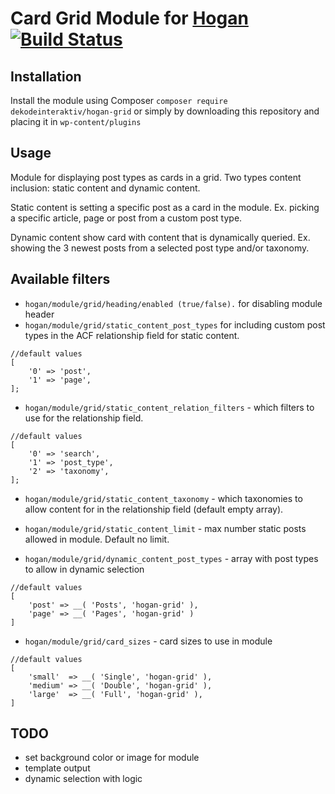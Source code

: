 # Card Grid Module for [Hogan](https://github.com/dekodeinteraktiv/hogan-core) [![Build Status](https://travis-ci.org/DekodeInteraktiv/hogan-grid.svg?branch=master)](https://travis-ci.org/DekodeInteraktiv/hogan-grid)

## Installation
Install the module using Composer `composer require dekodeinteraktiv/hogan-grid` or simply by downloading this repository and placing it in `wp-content/plugins`

## Usage
Module for displaying post types as cards in a grid.
Two types content inclusion: static content and dynamic content.

Static content is setting a specific post as a card in the module. Ex. picking a specific article, page or post from a custom post type.

Dynamic content show card with content that is dynamically queried. Ex. showing the 3 newest posts from a selected post type and/or taxonomy.

## Available filters
- `hogan/module/grid/heading/enabled (true/false).` for disabling module header
- `hogan/module/grid/static_content_post_types` for including custom post types in the ACF relationship field for static content.
```
//default values
[
	'0' => 'post',
	'1' => 'page',
];

```
- `hogan/module/grid/static_content_relation_filters` - which filters to use for the relationship field.
```
//default values
[
	'0' => 'search',
	'1' => 'post_type',
	'2' => 'taxonomy',
];
```

- `hogan/module/grid/static_content_taxonomy`  - which taxonomies to allow content for in the relationship field (default empty array).
- `hogan/module/grid/static_content_limit` - max number static posts allowed in module. Default no limit. 

- `hogan/module/grid/dynamic_content_post_types` - array with post types to allow in dynamic selection
```
//default values
[
	'post' => __( 'Posts', 'hogan-grid' ),
	'page' => __( 'Pages', 'hogan-grid' )
]
```

- `hogan/module/grid/card_sizes` - card sizes to use in module
```
//default values
[
	'small'  => __( 'Single', 'hogan-grid' ),
	'medium' => __( 'Double', 'hogan-grid' ),
	'large'  => __( 'Full', 'hogan-grid' ),
]
```

## TODO
- set background color or image for module
- template output
- dynamic selection with logic

